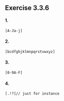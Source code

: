 ## Exercise 3.3.6
#### 1.
```
[A-Ja-j]
```
#### 2.
```
[bcdfghjklmnpqrstvwxyz]
```

#### 3.
```
[0-9A-F]
```
#### 4.
```
[.!?]// just for instance
```